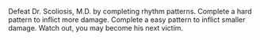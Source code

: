 Defeat Dr. Scoliosis, M.D. by completing rhythm patterns. Complete a hard pattern to inflict more damage. Complete a easy pattern to inflict smaller damage. Watch out, you may become his next victim.